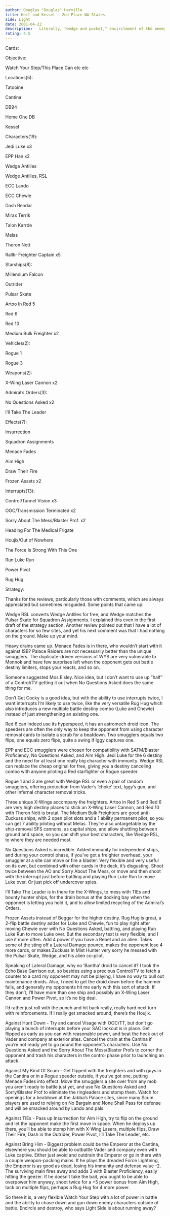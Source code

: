 ```yaml
---
author: Douglas "Douglas" Harvilla
title: Keil und Kessel - 2nd Place WA States
side: Light
date: 2001-04-22
description:   Literally, "wedge and pocket," encirclement of the enemy following a successful blitzkrieg.
rating: 4.5
---
```

Cards: 

Objective:
Watch Your Step/This Place Can etc etc

Locations(5):
Tatooine
Cantina
DB94
Home One DB
Kessel

Characters(19):
Jedi Luke x3
EPP Han x2
Wedge Antilles
Wedge Antilles, RSL
ECC Lando
ECC Chewie
Dash Rendar
Mirax Terrik
Talon Karrde
Melas
Theron Nett
Ralltir Freighter Captain x5

Starships(8):
Millennium Falcon
Outrider
Pulsar Skate
Artoo In Red 5
Red 6
Red 10
Medium Bulk Freighter x2

Vehicles(2):
Rogue 1
Rogue 3

Weapons(2):
X-Wing Laser Cannon x2

Admiral’s Orders(3):
No Questions Asked x2
I’ll Take The Leader

Effects(7):
Insurrection
Squadron Assignments
Menace Fades
Aim High
Draw Their Fire
Frozen Assets x2

Interrupts(13):
Control/Tunnel Vision x3
OOC/Transmission Terminated x2
Sorry About The Mess/Blaster Prof. x2
Heading For The Medical Frigate
Houjix/Out of Nowhere
The Force Is Strong With This One
Run Luke Run
Power Pivot
Rug Hug 

Strategy: 

  Thanks for the reviews, particularly those with comments, which are always appreciated but sometimes misguided.  Some points that came up:

  Wedge RSL converts Wedge Antilles for free, and Wedge matches the Pulsar Skate for Squadron Assignments.  I explained this even in the first draft of the strategy section.  Another review pointed out that I have a lot of characters for so few sites, and yet his next comment was that I had nothing on the ground.  Make up your mind.  

  Heavy drains came up.  Menace Fades is in there, who wouldn’t start with it against ISB?  Palace Raiders are not necessarily better than the unique smugglers.  The duplicate-driven versions of WYS are very vulnerable to Monnok and have few surprises left when the opponent gets out battle destiny limiters, stops your reacts, and so on. 

  Someone suggested Mos Eisley.  Nice idea, but I don’t want to use up ”half” of a Control/TV getting it out when No Questions Asked does the same thing for me.  

  Don’t Get Cocky is a good idea, but with the ability to use interrupts twice, I want interrupts I’m likely to use twice, like the very versatile Rug Hug which also introduces a new multiple battle destiny combo (Luke and Chewie) instead of just strengthening an existing one.  

  Red 6 can indeed use its hyperspeed, it has an astromech droid icon.  The speeders are often the only way to keep the opponent from using character removal cards to isolate a scrub for a beatdown.  Two smugglers equals two flips, one equals zero flips, quite a swing if Iggy captures one. 

  EPP and ECC smugglers were chosen for compatibility with SATM/Blaster Proficiency, No Questions Asked, and Aim High.  Jedi Luke for the 6 destiny and the need for at least one really big character with immunity.  Wedge RSL can replace the cheap original for free, giving you a destiny canceling combo with anyone piloting a Red starfighter or Rogue speeder.  

  Rogue 1 and 3 are great with Wedge RSL or even a pair of random smugglers, offering protection from Vader’s ’choke’ text, Iggy’s gun, and other infernal character removal tricks.  

  Three unique X-Wings accompany the freighters.  Artoo in Red 5 and Red 6 are very high destiny places to stick an X-Wing Laser Cannon, and Red 10 with Theron Nett is brutal.  The Medium Bulk Freighters are good anti-Zuckuss ships, with 2 open pilot slots and a 1 ability permanent pilot, so you can get 7 ability piloting without Melas.  They’re also untargetable by the ship-removal SFS cannons, as capital ships, and allow shuttling between ground and space, so you can shift your best characters, like Wedge RSL, to where they are needed most.   

  No Questions Asked is incredible.  Added immunity for independent ships, and during your control phase, if you’ve got a freighter overhead, your smuggler at a site can move or fire a blaster.  Very flexible and very useful on its own, but combined with other cards in the deck, it’s disgusting.  Shoot twice between the AO and Sorry About The Mess, or move and then shoot with the interrupt just before battling and playing Run Luke Run to move Luke over.  Or just pick off undercover spies.  

  I’ll Take The Leader is in there for the X-Wings, to mess with TIEs and bounty hunter ships, for the drain bonus at the docking bay when the opponnet is letting you hold it, and to allow limited recycling of the Admiral’s Orders.

  Frozen Assets instead of Beggar for the higher destiny.  Rug Hug is great, a 2-flip battle destiny adder for Luke and Chewie, fun to play right after moving Chewie over with No Questions Asked, battling, and playing Run Luke Run to move Luke over.  But the secondary text is very flexible, and I use it more often.  Add 4 power if you have a Rebel and an alien.  Takes some of the sting off a Lateral Damage pounce, makes the opponent lose 4 more cards, or makes Zuckuss In Mist Hunter very sorry he messed with the Pulsar Skate, Wedge, and his alien co-pilot.  

  Speaking of Lateral Damage, why no ’Bantha’ droid to cancel it?  I took the Echo Base Garrison out, so besides using a precious Control/TV to fetch a counter to a card my opponent may not be playing, I have no way to pull out maintenance droids.  Also, I need to get the droid down before the hammer falls, and generally my opponents hit me early with this sort of attack.  If they don’t, I’ll have more than one ship and possibly an X-Wing Laser Cannon and Power Pivot, so it’s no big deal.  

  I’d rather just roll with the punch and hit back really, really hard next turn with reinforcements.  If I really get smacked around, there’s the Houjix.  

  Against Hunt Down - Try and cancel Visage with OOC/TT, but don’t go playing a bunch of interrupts before your SAC lockout is in place.  Get flipped as early as you can with reasonable power, and beat the heck out of Vader and company at exterior sites.  Cancel the drain at the Cantina if you’re not ready yet to go pound the opponent’s characters.  Use No Questions Asked and the Sorry About The Mess/Blaster Profs to corner the opponent and trash his characters in the control phase prior to launching an attack.

  Against My Kind Of Scum - Get flipped with the freighters and with guys in the Cantina or in a Rogue speeder outside, if you’ve got one, putting Menace Fades into effect.  Move the smugglers a site over from any mob you aren’t ready to battle just yet, and use No Questions Asked and Sorry/Blaster Prof to eliminate the ringleaders and stomp them.  Watch for openings for a beatdown at the Jabba’s Palace sites, since many Scum players are used to relying on No Bargain and None Shall Pass for defense and will be smacked around by Lando and pals.  

  Against TIEs - Pass up Insurrection for Aim High, try to flip on the ground and let the opponent make the first move in space.  When he deploys up there, you’ll be able to stomp him with X-Wing Lasers, multiple flips, Draw Their Fire, Dash in the Outrider, Power Pivot, I’ll Take The Leader, etc. 

  Against Bring Him - Biggest problem could be the Emperor at the Cantina, elsewhere you should be able to outbattle Vader and company even with Luke captive.  Either just avoid and outdrain the Emperor or go in there with a couple weapon-packing mains.  If he plays the dreaded Force Lightning, the Emperor is as good as dead, losing his immunity and defense value -2.  The surviving main fires away and adds 3 with Blaster Proficiency, easily hitting the geezer.  If he doesn’t take the bait, you ought to be able to overpower him anyway, shoot twice for a +5 power bonus from Aim High, tack on multiple flips, perhaps a Rug Hug for 4 more power.  

  So there it is, a very flexible Watch Your Step with a lot of power in battle and the ability to chase down and gun down enemy characters outside of battle.  Encircle and destroy, who says Light Side is about running away?    
